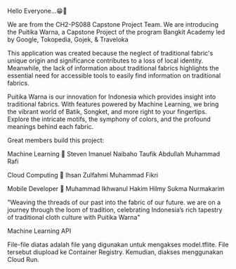 Hello Everyone...😁👋

We are from the CH2-PS088 Capstone Project Team. We are introducing the Puitika Warna, a Capstone Project of the program Bangkit Academy led by Google, Tokopedia, Gojek, & Traveloka

This application was created because the neglect of traditional fabric's unique origin and significance contributes to a loss of local identity. Meanwhile, the lack of information about traditional fabrics highlights the essential need for accessible tools to easily find information on traditional fabrics.

Puitika Warna is our innovation for Indonesia which provides insight into traditional fabrics. With features powered by Machine Learning, we bring the vibrant world of Batik, Songket, and more right to your fingertips. Explore the intricate motifs, the symphony of colors, and the profound meanings behind each fabric.

Great members build this project:

Machine Learning 🤖 Steven Imanuel Naibaho Taufik Abdullah Muhammad Rafi

Cloud Computing 💽 Ihsan Zulfahmi Muhammad Fikri

Mobile Developer 📲 Muhammad Ikhwanul Hakim Hilmy Sukma Nurmakarim

"Weaving the threads of our past into the fabric of our future. we are on a journey through the loom of tradition, celebrating Indonesia’s rich tapestry of traditional cloth culture with Puitika Warna"





Machine Learning API

File-file diatas adalah file yang digunakan untuk mengakses model.tflite. File tersebut diupload ke Container Registry. Kemudian, diakses menggunakan Cloud Run.
